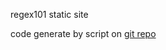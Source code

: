regex101 static site



code generate by script on [git repo](https://github.com/xuxihai123/regex101)